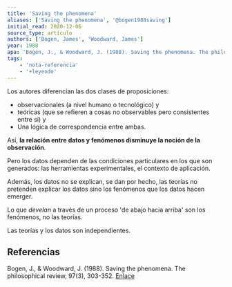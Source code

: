 ```yaml
---
title: 'Saving the phenomena'
aliases: ['Saving the phenomena', '@bogen1988saving']
initial_read: 2020-12-06
source_type: artículo
authors: ['Bogen, James', 'Woodward, James']
year: 1988
apa: 'Bogen, J., & Woodward, J. (1988). Saving the phenomena. The philosophical review, 97(3), 303-352. http://www.pitt.edu/~rtjbog/bogen/saving.pdf'
tags: 
    - 'nota-referencia'
    - '+leyendo'
---
```


Los autores diferencian las dos clases de proposiciones: 

- observacionales (a nivel humano o tecnológico) y 
- teóricas (que se refieren a cosas no observables pero consistentes entre sí) y
- Una lógica de correspondencia entre ambas. 

Así, **la relación entre datos y fenómenos disminuye la noción de la observación**.

Pero los datos dependen de las condiciones particulares en los que son generados: las herramientas experimentales, el contexto de aplicación. 

Además, los datos no se explican, se dan por hecho, las teorías no pretenden explicar los datos sino los fenómenos que los datos hacen emerger.

Lo que *develan* a través de un proceso 'de abajo hacia arriba' son los fenómenos, no las teorías.

Las teorías y los datos son independientes.



## Referencias

Bogen, J., & Woodward, J. (1988). Saving the phenomena. The philosophical review, 97(3), 303-352. [Enlace](http://www.pitt.edu/~rtjbog/bogen/saving.pdf)